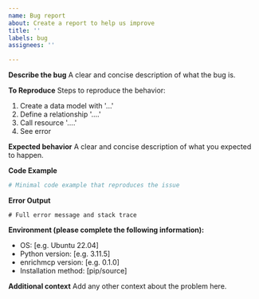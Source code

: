 ```yaml
---
name: Bug report
about: Create a report to help us improve
title: ''
labels: bug
assignees: ''

---
```


**Describe the bug**
A clear and concise description of what the bug is.

**To Reproduce**
Steps to reproduce the behavior:
1. Create a data model with '...'
2. Define a relationship '....'
3. Call resource '....'
4. See error

**Expected behavior**
A clear and concise description of what you expected to happen.

**Code Example**
```python
# Minimal code example that reproduces the issue
```

**Error Output**
```
# Full error message and stack trace
```

**Environment (please complete the following information):**
 - OS: [e.g. Ubuntu 22.04]
 - Python version: [e.g. 3.11.5]
 - enrichmcp version: [e.g. 0.1.0]
 - Installation method: [pip/source]

**Additional context**
Add any other context about the problem here.
